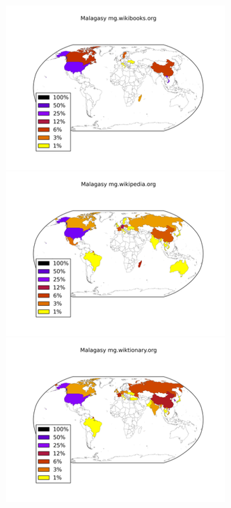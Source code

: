 ![](images/Malagasy-mg.wikibooks.org.png)
![](images/Malagasy-mg.wikipedia.org.png)
![](images/Malagasy-mg.wiktionary.org.png)
